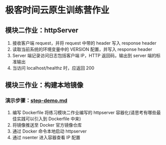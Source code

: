 # 极客时间云原生训练营作业
## 模块二作业：httpServer
1. 接收客户端 request，并将 request 中带的 header 写入 response header
2. 读取当前系统的环境变量中的 VERSION 配置，并写入 response header
3. Server 端记录访问日志包括客户端 IP，HTTP 返回码，输出到 server 端的标准输出
4. 当访问 localhost/healthz 时，应返回 200

## 模块三作业：构建本地镜像
### 演示步骤：[step-demo.md](./module3/step-demo.md)
1. 编写 Dockerfile 将练习模块二作业编写的 httpserver 容器化(请思考有哪些最佳实践可以引入到 Dockerfile 中来)
2. 将镜像推送至 Docker 官方镜像仓库
3. 通过 Docker 命令本地启动 httpserver
4. 通过 nsenter 进入容器查看 IP 配置
